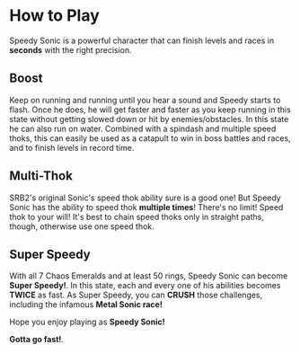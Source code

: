 # How to Play
Speedy Sonic is a powerful character that can finish levels and races in **seconds** with the right precision.

## Boost 
Keep on running and running until you hear a sound and Speedy starts to flash. Once he does, he will get faster and faster as you keep running in this state without getting slowed down or hit by enemies/obstacles. In this state he can also run on water.
Combined with a spindash and multiple speed thoks, this can easily be used as a catapult to win in boss battles and races, and to finish levels in record time.

## Multi-Thok
SRB2's original Sonic's speed thok ability sure is a good one! But Speedy Sonic has the ability to speed thok **multiple times**! 
There's no limit! Speed thok to your will! It's best to chain speed thoks only in straight paths, though, otherwise use one speed thok.

## Super Speedy
With all 7 Chaos Emeralds and at least 50 rings, Speedy Sonic can become **Super Speedy!**. In this state,
each and every one of his abilities becomes **TWICE** as fast. As Super Speedy, you can **CRUSH** those challenges, including the infamous **Metal Sonic race!**

Hope you enjoy playing as **Speedy Sonic!**

**Gotta go fast!**.
